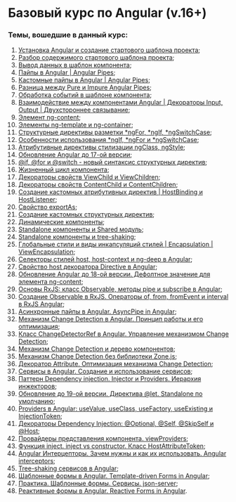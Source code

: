 # Базовый курс по Angular (v.16+)

### Темы, вошедшие в данный курс:

1. [Установка Angular и создание стартового шаблона проекта](https://youtu.be/fcsg0RzKrm8);
2. [Разбор содержимого стартового шаблона проекта](https://youtu.be/NbT_kj8N8lU);
3. [Вывод данных в шаблон компонента](https://youtu.be/YJEnopFp8Ak);
4. [Пайпы в Angular | Angular Pipes](https://youtu.be/uH8GFf68n3Y);
5. [Кастомные пайпы в Angular | Angular Pipes](https://youtu.be/aaBSCHwsYiw);
6. [Разница между Pure и Impure Angular Pipes](https://youtu.be/QSxMaa9YCgI);
7. [Обработка событий в шаблоне компонента](https://youtu.be/hQ5hIFalxJE);
8. [Взаимодействие между компонентами Angular | Декораторы Input, Output | Двухстороннее связывание](https://youtu.be/VUgOLgnBPcs);
9. [Элемент ng-content](https://youtu.be/sKYHlkVMAI4);
10. [Элементы ng-template и ng-container](https://youtu.be/vMxJPxWS0aI);
11. [Структурные директивы разметки *ngFor, *ngIf, \*ngSwitchCase](https://youtu.be/vLlO-FDSyts);
12. [Особенности использования *ngIf, *ngFor и \*ngSwitchCase](https://youtu.be/Ag4bCejYr-U);
13. [Атрибутивные директивы стилизации ngClass, ngStyle](https://youtu.be/qNUp8t5QOxs);
14. [Обновление Angular до 17-ой версии](https://youtu.be/U6CBWjEHYds);
15. [@if, @for и @switch - новый синтаксис структурных директив](https://youtu.be/8Mv-kj9XWCs);
16. [Жизненный цикл компонента](https://youtu.be/Nnf6gtAY0vc);
17. [Декораторы свойств ViewChild и ViewChildren](https://youtu.be/R3kexfhgU4Q);
18. [Декораторы свойств ContentChild и ContentChildren](https://youtu.be/zKvPvfkbHrw);
19. [Создание кастомных атрибутивных директив | HostBinding и HostListener](https://youtu.be/qHfHV5Ej4pg);
20. [Свойство exportAs](https://youtu.be/7W-EMTHV8dQ);
21. [Создание кастомных структурных директив](https://youtu.be/U16l0-Aoy5Y);
22. [Динамические компоненты](https://youtu.be/GC6H9NF9w1o);
23. [Standalone компоненты и Shared модуль](https://youtu.be/mDdCB2oR9IE);
24. [Standalone компоненты и tree-shaking](https://youtu.be/ca2zuEDsDhs);
25. [Глобальные стили и виды инкапсуляций стилей | Encapsulation | ViewEncapsulation](https://youtu.be/5sx8_jKl5GU);
26. [Селекторы стилей host, host-context и ng-deep в Angular](https://youtu.be/1GlMQJmSla0);
27. [Свойство host декоратора Directive в Angular](https://youtu.be/Do99IohSCSw);
28. [Обновление Angular до 18-ой версии. Дефолтное значение для элемента ng-content](https://youtu.be/RvxHBg7izVw);
29. [Основы RxJS: класс Observable, методы pipe и subscribe в Angular](https://youtu.be/vHDtZp2QltI);
30. [Создание Observable в RxJS. Операторы of, from, fromEvent и interval в RxJS Angular](https://youtu.be/A-3UoqDqkyU);
31. [Асинхронные пайпы в Angular. AsyncPipe in Angular](https://youtu.be/FYu84AqyQW8);
32. [Механизм Change Detection в Angular. Принцип работы и его оптимизация](https://youtu.be/TP0PIFVQjJg);
33. [Класс ChangeDetectorRef в Angular. Управление механизмом Change Detection]();
34. [Механизм Change Detection и дерево компонентов](https://youtu.be/q4fW8mUdNOc);
35. [Механизм Change Detection без библиотеки Zone.js](https://youtu.be/b2GHxJNiqdg);
36. [Декоратор Attribute. Оптимизация механизма Change Detection](https://youtu.be/6b_KklZmQ_w);
37. [Сервисы в Angular. Создание и использование сервисов](https://youtu.be/oOrI3qm7tK8);
38. [Паттерн Dependency injection. Injector и Providers. Иерархия инжекторов](https://youtu.be/mFem0yjCkn4);
39. [Обновление до 19-ой версии. Директива @let. Standalone по умолчанию](https://youtu.be/5p6IyZPEk1A);
40. [Providers в Angular: useValue, useClass, useFactory, useExisting и InjectionToken](https://youtu.be/imUcdrYFTxs);
41. [Декораторы Dependency Injection: @Optional, @Self, @SkipSelf и @Host](https://youtu.be/y9kMzhq2ERM);
42. [Провайдеры представления компонента. viewProviders](https://youtu.be/yeda2TzFxwM);
43. [Функция inject. inject vs constructor. Класс HostAttributeToken](https://youtu.be/GpRz_8EZvZY);
44. [Angular Интерцепторы. Зачем нужны и как их использовать. Angular interceptors](https://youtu.be/0fft0ak2l-s);
45. [Tree-shaking сервисов в Angular](https://youtu.be/kVYPhHMrAwA);
46. [Шаблонные формы в Angular. Template-driven Forms in Angular](https://youtu.be/WpftjPrERHA);
47. [Практика. Шаблонные формы. Сервисы. json-server](https://youtu.be/lCsjzavFHwg);
48. [Реактивные формы в Angular. Reactive Forms in Angular](https://youtu.be/CAfqkH9ACXk).
